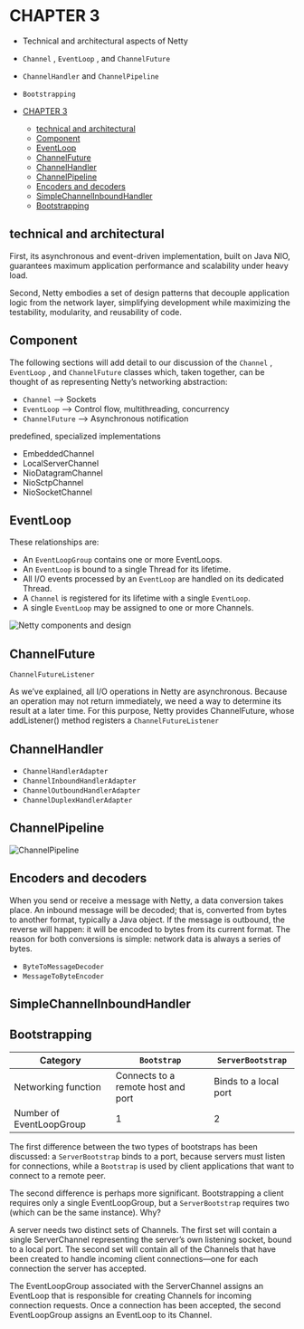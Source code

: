 # CHAPTER 3

- Technical and architectural aspects of Netty
- `Channel` , `EventLoop` , and `ChannelFuture`
- `ChannelHandler` and `ChannelPipeline`
- `Bootstrapping`

- [CHAPTER 3](#chapter-3)
  - [technical and architectural](#technical-and-architectural)
  - [Component](#component)
  - [EventLoop](#eventloop)
  - [ChannelFuture](#channelfuture)
  - [ChannelHandler](#channelhandler)
  - [ChannelPipeline](#channelpipeline)
  - [Encoders and decoders](#encoders-and-decoders)
  - [SimpleChannelInboundHandler](#simplechannelinboundhandler)
  - [Bootstrapping](#bootstrapping)

## technical and architectural

First, its asynchronous and event-driven implementation, built on Java NIO, guarantees maximum
application performance and scalability under heavy load.

Second, Netty embodies a set of design patterns that decouple application logic from the network layer, simplifying
development while maximizing the testability, modularity, and reusability of code.

## Component

The following sections will add detail to our discussion of the `Channel` , `EventLoop` ,
and `ChannelFuture` classes which, taken together, can be thought of as representing
Netty’s networking abstraction:

- `Channel` —> Sockets
- `EventLoop` —> Control flow, multithreading, concurrency
- `ChannelFuture` —> Asynchronous notification

predefined, specialized implementations

- EmbeddedChannel
- LocalServerChannel
- NioDatagramChannel
- NioSctpChannel
- NioSocketChannel

## EventLoop

These relationships are:

- An `EventLoopGroup` contains one or more EventLoops.
- An `EventLoop` is bound to a single Thread for its lifetime.
- All I/O events processed by an `EventLoop` are handled on its dedicated Thread.
- A `Channel` is registered for its lifetime with a single `EventLoop`.
- A single `EventLoop` may be assigned to one or more Channels.

![Netty components and design](images/netty-in-action-components-and-design.png)

## ChannelFuture

`ChannelFutureListener`

As we’ve explained, all I/O operations in Netty are asynchronous. Because an operation
may not return immediately, we need a way to determine its result at a later time.
For this purpose, Netty provides ChannelFuture, whose addListener() method registers
a `ChannelFutureListener`

## ChannelHandler

- `ChannelHandlerAdapter`
- `ChannelInboundHandlerAdapter`
- `ChannelOutboundHandlerAdapter`
- `ChannelDuplexHandlerAdapter`

## ChannelPipeline

![ChannelPipeline](images/netty-in-action-channel-pipe-line.png)

## Encoders and decoders

When you send or receive a message with Netty, a data conversion takes place. An
inbound message will be decoded; that is, converted from bytes to another format, typically
a Java object. If the message is outbound, the reverse will happen: it will be
encoded to bytes from its current format. The reason for both conversions is simple:
network data is always a series of bytes.

- `ByteToMessageDecoder`
- `MessageToByteEncoder`

## SimpleChannelInboundHandler

## Bootstrapping

| Category                 | `Bootstrap`                        | `ServerBootstrap`     |
| ------------------------ | ---------------------------------- | --------------------- |
| Networking function      | Connects to a remote host and port | Binds to a local port |
| Number of EventLoopGroup | 1                                  | 2                     |

The first difference between the two types of bootstraps has been discussed: a `ServerBootstrap`
binds to a port, because servers must listen for connections, while a `Bootstrap`
is used by client applications that want to connect to a remote peer.

The second difference is perhaps more significant. Bootstrapping a client requires
only a single EventLoopGroup, but a `ServerBootstrap` requires two (which can be the
same instance). Why?

A server needs two distinct sets of Channels. The first set will contain a single
ServerChannel representing the server’s own listening socket, bound to a local port.
The second set will contain all of the Channels that have been created to handle incoming
client connections—one for each connection the server has accepted.

The EventLoopGroup associated with the ServerChannel assigns an EventLoop
that is responsible for creating Channels for incoming connection requests. Once a
connection has been accepted, the second EventLoopGroup assigns an EventLoop to
its Channel.
